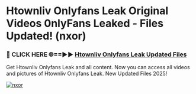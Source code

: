 # Htownliv Onlyfans Leak Original Videos 0nlyFans Leaked - Files Updated! (nxor)

<h3>🔴 CLICK HERE 🌐==►► <a href="https://best4dudes.click/HH4t6V" rel="nofollow">Htownliv Onlyfans Leak Updated Files</a></h3>

Get Htownliv Onlyfans Leak and all content. Now you can access all videos and pictures of Htownliv Onlyfans Leak. New Updated Files 2025!

[![nxor](https://github.com/user-attachments/assets/8c521d6e-e6e3-4a75-9320-d58ab9d79d5b)](https://best4dudes.click/HH4t6V)
